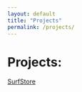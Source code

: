 ```yaml
---
layout: default
title: "Projects"
permalink: /projects/
---
```


# Projects: 

[SurfStore](https://github.com/ucsd-cse-124-fa21/SurfStore-j3chang)
